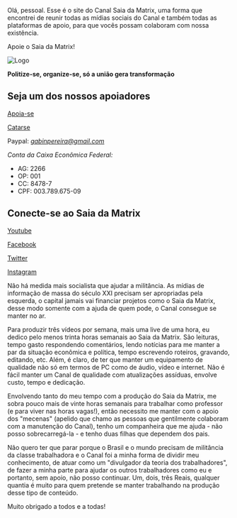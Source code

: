 Olá, pessoal. Esse é o site do Canal Saia da Matrix, uma forma que encontrei de reunir todas as mídias sociais do Canal e também todas as plataformas de apoio, para que vocês possam colaboram com nossa existência.

Apoie o Saia da Matrix!

![Logo](images/logo.jpg)

**Politize-se, organize-se, só a união gera transformação**

## Seja um dos nossos apoiadores

[Apoia-se](https://apoia.se/mecenas_saia_da_matrix "Apoia-se")

[Catarse](https://www.catarse.me/mecenas_saia_da_matrix_ca83 "Catarse")

Paypal: *gabinpereira@gmail.com*


*Conta da Caixa Econômica Federal:*
* AG: 2266
* OP: 001
* CC: 8478-7
* CPF: 003.789.675-09

## Conecte-se ao Saia da Matrix

[Youtube](https://www.youtube.com/channel/UC3qAUf53j_dUv09jH7jsUJw?view_as=subscriber)

[Facebook](https://www.facebook.com/humbertosaiadamatrix/)

[Twitter](https://twitter.com/H1SaiaDaMatrix)

[Instagram](https://www.instagram.com/prof_humberto_matos/)


Não há medida mais socialista que ajudar a militância. As mídias de informação de massa do século XXI precisam ser apropriadas pela esquerda, o capital jamais vai financiar projetos como o Saia da Matrix, desse modo somente com a ajuda de quem pode, o Canal consegue se manter no ar.

Para produzir três vídeos por semana, mais uma live de uma hora, eu dedico pelo menos trinta horas semanais ao Saia da Matrix. São leituras, tempo gasto respondendo comentários, lendo notícias para me manter a par da situação econômica e política, tempo escrevendo roteiros, gravando, editando, etc. Além, é claro, de ter que manter um equipamento de qualidade não só em termos de PC como de áudio, vídeo e internet. Não é fácil manter um Canal de qualidade com atualizações assíduas, envolve custo, tempo e dedicação.

Envolvendo tanto do meu tempo com a produção do Saia da Matrix, me sobra pouco mais de vinte horas semanais para trabalhar como professor (e para viver nas horas vagas!), então necessito me manter com o apoio dos "mecenas" (apelido que chamo as pessoas que gentilmente colaboram com a manutenção do Canal), tenho um companheira que me ajuda - não posso sobrecarregá-la - e tenho duas filhas que dependem dos pais.

Não quero ter que parar porque o Brasil e o mundo precisam de militância da classe trabalhadora e o Canal foi a minha forma de dividir meu conhecimento, de atuar como um "divulgador da teoria dos trabalhadores", de fazer a minha parte para ajudar os outros trabalhadores como eu e portanto, sem apoio, não posso continuar. Um, dois, três Reais, qualquer quantia é muito para quem pretende se manter trabalhando na produção desse tipo de conteúdo.

Muito obrigado a todos e a todas!
